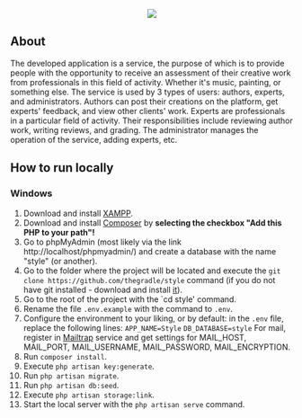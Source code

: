 <p align="center"><img src="https://i.imgur.com/iVMMY78.png"></p>

## About
The developed application is a service, the purpose of which is to provide people with the opportunity to receive an assessment of their creative work from
professionals in this field of activity. Whether it's music, painting, or something else.
The service is used by 3 types of users: authors, experts, and administrators.
Authors can post their creations on the platform, get experts' feedback, and view other clients' work.
Experts are professionals in a particular field of activity. Their responsibilities include reviewing author work, writing reviews, and grading.
The administrator manages the operation of the service, adding experts, etc.

## How to run locally

### Windows

1. Download and install <a href="https://www.apachefriends.org/index.html" target="_blank">XAMPP</a>.
2. Download and install <a href="https://getcomposer.org/download/" target="_blank">Composer</a> by **selecting the checkbox "Add this PHP to your path"!**
3. Go to phpMyAdmin (most likely via the link http://localhost/phpmyadmin/) and create a database with the name "style" (or another).
4. Go to the folder where the project will be located and execute the `git clone https://github.com/thegradle/style` command (if you do not have git installed - download and install <a href="https://git- scm.com/downloads" target="_blank">it</a>).
5. Go to the root of the project with the `cd style' command.
6. Rename the file `.env.example` with the command to `.env`.
7. Configure the environment to your liking, or by default: in the `.env` file, replace the following lines:
   `APP_NAME=Style`
   `DB_DATABASE=style`
   For mail, register in <a href="https://mailtrap.io/" target="_blank">Mailtrap</a> service and get settings for MAIL_HOST, MAIL_PORT, MAIL_USERNAME, MAIL_PASSWORD, MAIL_ENCRYPTION.
8. Run `composer install`.
9. Execute `php artisan key:generate`.
10. Run `php artisan migrate`.
11. Run `php artisan db:seed`.
12. Execute `php artisan storage:link`.
13. Start the local server with the `php artisan serve` command.
